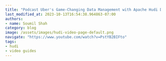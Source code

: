 ```yaml
---
title: "Podcast Uber's Game-Changing Data Management with Apache Hudi Delta Streamer"
last_modified_at: 2023-10-13T16:54:38.964863-07:00
authors:
- name: Soumil Shah
category: blog
image: /assets/images/hudi-video-page-default.png
navigate: "https://www.youtube.com/watch?v=PstYB2BIFto"
tags:
- hudi
- video guides
---
```

